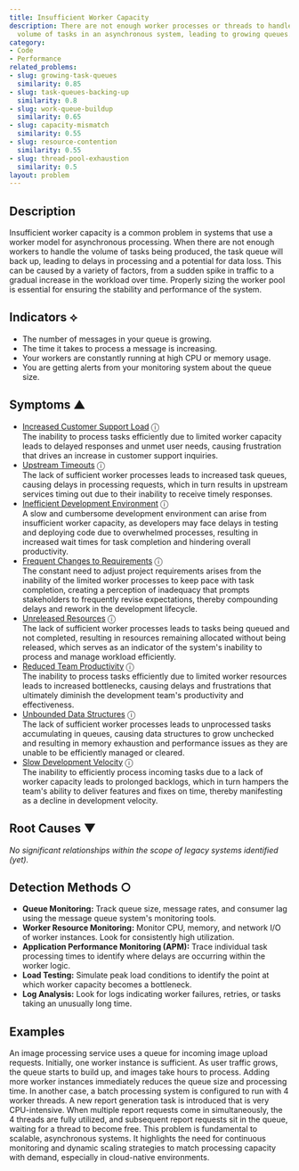 ```yaml
---
title: Insufficient Worker Capacity
description: There are not enough worker processes or threads to handle the incoming
  volume of tasks in an asynchronous system, leading to growing queues.
category:
- Code
- Performance
related_problems:
- slug: growing-task-queues
  similarity: 0.85
- slug: task-queues-backing-up
  similarity: 0.8
- slug: work-queue-buildup
  similarity: 0.65
- slug: capacity-mismatch
  similarity: 0.55
- slug: resource-contention
  similarity: 0.55
- slug: thread-pool-exhaustion
  similarity: 0.5
layout: problem
---
```


## Description
Insufficient worker capacity is a common problem in systems that use a worker model for asynchronous processing. When there are not enough workers to handle the volume of tasks being produced, the task queue will back up, leading to delays in processing and a potential for data loss. This can be caused by a variety of factors, from a sudden spike in traffic to a gradual increase in the workload over time. Properly sizing the worker pool is essential for ensuring the stability and performance of the system.

## Indicators ⟡
- The number of messages in your queue is growing.
- The time it takes to process a message is increasing.
- Your workers are constantly running at high CPU or memory usage.
- You are getting alerts from your monitoring system about the queue size.

## Symptoms ▲
- [Increased Customer Support Load](increased-customer-support-load.md) <span class="info-tooltip" title="Confidence: 0.464, Strength: 0.728">ⓘ</span>
<br/>  The inability to process tasks efficiently due to limited worker capacity leads to delayed responses and unmet user needs, causing frustration that drives an increase in customer support inquiries.
- [Upstream Timeouts](upstream-timeouts.md) <span class="info-tooltip" title="Confidence: 0.442, Strength: 0.666">ⓘ</span>
<br/>  The lack of sufficient worker processes leads to increased task queues, causing delays in processing requests, which in turn results in upstream services timing out due to their inability to receive timely responses.
- [Inefficient Development Environment](inefficient-development-environment.md) <span class="info-tooltip" title="Confidence: 0.421, Strength: 0.672">ⓘ</span>
<br/>  A slow and cumbersome development environment can arise from insufficient worker capacity, as developers may face delays in testing and deploying code due to overwhelmed processes, resulting in increased wait times for task completion and hindering overall productivity.
- [Frequent Changes to Requirements](frequent-changes-to-requirements.md) <span class="info-tooltip" title="Confidence: 0.414, Strength: 0.662">ⓘ</span>
<br/>  The constant need to adjust project requirements arises from the inability of the limited worker processes to keep pace with task completion, creating a perception of inadequacy that prompts stakeholders to frequently revise expectations, thereby compounding delays and rework in the development lifecycle.
- [Unreleased Resources](unreleased-resources.md) <span class="info-tooltip" title="Confidence: 0.405, Strength: 0.695">ⓘ</span>
<br/>  The lack of sufficient worker processes leads to tasks being queued and not completed, resulting in resources remaining allocated without being released, which serves as an indicator of the system's inability to process and manage workload efficiently.
- [Reduced Team Productivity](reduced-team-productivity.md) <span class="info-tooltip" title="Confidence: 0.374, Strength: 0.675">ⓘ</span>
<br/>  The inability to process tasks efficiently due to limited worker resources leads to increased bottlenecks, causing delays and frustrations that ultimately diminish the development team's productivity and effectiveness.
- [Unbounded Data Structures](unbounded-data-structures.md) <span class="info-tooltip" title="Confidence: 0.373, Strength: 0.709">ⓘ</span>
<br/>  The lack of sufficient worker processes leads to unprocessed tasks accumulating in queues, causing data structures to grow unchecked and resulting in memory exhaustion and performance issues as they are unable to be efficiently managed or cleared.
- [Slow Development Velocity](slow-development-velocity.md) <span class="info-tooltip" title="Confidence: 0.346, Strength: 0.717">ⓘ</span>
<br/>  The inability to efficiently process incoming tasks due to a lack of worker capacity leads to prolonged backlogs, which in turn hampers the team's ability to deliver features and fixes on time, thereby manifesting as a decline in development velocity.

## Root Causes ▼

*No significant relationships within the scope of legacy systems identified (yet).*

## Detection Methods ○

- **Queue Monitoring:** Track queue size, message rates, and consumer lag using the message queue system's monitoring tools.
- **Worker Resource Monitoring:** Monitor CPU, memory, and network I/O of worker instances. Look for consistently high utilization.
- **Application Performance Monitoring (APM):** Trace individual task processing times to identify where delays are occurring within the worker logic.
- **Load Testing:** Simulate peak load conditions to identify the point at which worker capacity becomes a bottleneck.
- **Log Analysis:** Look for logs indicating worker failures, retries, or tasks taking an unusually long time.

## Examples
An image processing service uses a queue for incoming image upload requests. Initially, one worker instance is sufficient. As user traffic grows, the queue starts to build up, and images take hours to process. Adding more worker instances immediately reduces the queue size and processing time. In another case, a batch processing system is configured to run with 4 worker threads. A new report generation task is introduced that is very CPU-intensive. When multiple report requests come in simultaneously, the 4 threads are fully utilized, and subsequent report requests sit in the queue, waiting for a thread to become free. This problem is fundamental to scalable, asynchronous systems. It highlights the need for continuous monitoring and dynamic scaling strategies to match processing capacity with demand, especially in cloud-native environments.
